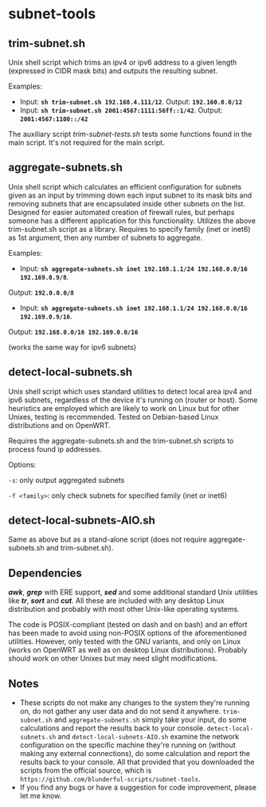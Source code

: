 # subnet-tools

## trim-subnet.sh
Unix shell script which trims an ipv4 or ipv6 address to a given length (expressed in CIDR mask bits) and outputs the resulting subnet.

Examples:
- Input: **`sh trim-subnet.sh 192.168.4.111/12`**. Output: **`192.160.0.0/12`**
- Input: **`sh trim-subnet.sh 2001:4567:1111:56ff::1/42`**. Output: **`2001:4567:1100::/42`**

The auxiliary script _trim-subnet-tests.sh_ tests some functions found in the main script. It's not required for the main script.

## aggregate-subnets.sh
Unix shell script which calculates an efficient configuration for subnets given as an input by trimming down each input subnet to its mask bits and removing subnets that are encapsulated inside other subnets on the list. Designed for easier automated creation of firewall rules, but perhaps someone has a different application for this functionality. Utilizes the above trim-subnet.sh script as a library. Requires to specify family (inet or inet6) as 1st argument, then any number of subnets to aggregate.

Examples:
- Input: **`sh aggregate-subnets.sh inet 192.168.1.1/24 192.168.0.0/16 192.169.0.9/8`**.

Output:
**`192.0.0.0/8`**

- Input: **`sh aggregate-subnets.sh inet 192.168.1.1/24 192.168.0.0/16 192.169.0.9/16`**.

Output: **`192.168.0.0/16 192.169.0.0/16`**

(works the same way for ipv6 subnets)

## detect-local-subnets.sh
Unix shell script which uses standard utilities to detect local area ipv4 and ipv6 subnets, regardless of the device it's running on (router or host).
Some heuristics are employed which are likely to work on Linux but for other Unixes, testing is recommended.
Tested on Debian-based Linux distributions and on OpenWRT.

Requires the aggregate-subnets.sh and the trim-subnet.sh scripts to process found ip addresses.

Options:

`-s`: only output aggregated subnets

`-f <family>`: only check subnets for specified family (inet or inet6)

## detect-local-subnets-AIO.sh
Same as above but as a stand-alone script (does not require aggregate-subnets.sh and trim-subnet.sh).

## Dependencies
**_awk_**, **_grep_** with ERE support, **_sed_** and some additional standard Unix utilities like **_tr_**, **_sort_** and **_cut_**. All these are included with any desktop Linux distribution and probably with most other Unix-like operating systems.

The code is POSIX-compliant (tested on dash and on bash) and an effort has been made to avoid using non-POSIX options of the aforementioned utilities.
However, only tested with the GNU variants, and only on Linux (works on OpenWRT as well as on desktop Linux distributions).
Probably should work on other Unixes but may need slight modifications.

## Notes
- These scripts do not make any changes to the system they're running on, do not gather any user data and do not send it anywhere. `trim-subnet.sh` and `aggregate-subnets.sh` simply take your input, do some calculations and report the results back to your console. `detect-local-subnets.sh` and `detect-local-subnets-AIO.sh` examine the network configuration on the specific machine they're running on (without making any external connections), do some calculation and report the results back to your console. All that provided that you downloaded the scripts from the official source, which is `https://github.com/blunderful-scripts/subnet-tools`.
- If you find any bugs or have a suggestion for code improvement, please let me know.
